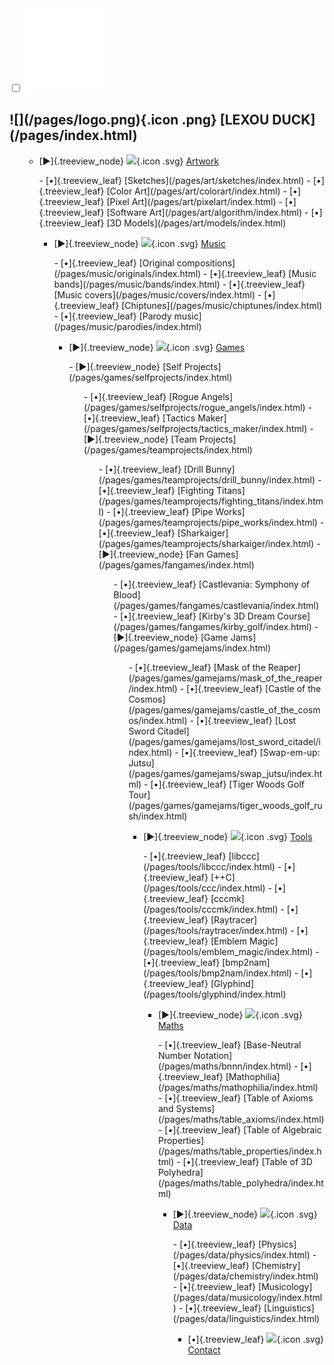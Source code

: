 <div id="navbar">
<input class="side-menu" type="checkbox" id="side-menu" />
<label class="menu-icon" for="side-menu"><img src="/assets/icon_menu.svg" class="icon" ></img></label>
<h2 id="lexou-duck"> ![](/pages/logo.png){.icon .png} [LEXOU DUCK](/pages/index.html) </h2>
<nav>
<ul class="treeview">

-   [▶]{.treeview_node} ![](/pages/art/icon.svg){.icon .svg} [Artwork](/pages/art/index.html)
<ul class="treeview nested">
	-   [•]{.treeview_leaf} [Sketches](/pages/art/sketches/index.html)
	-   [•]{.treeview_leaf} [Color Art](/pages/art/colorart/index.html)
	-   [•]{.treeview_leaf} [Pixel Art](/pages/art/pixelart/index.html)
	-   [•]{.treeview_leaf} [Software Art](/pages/art/algorithm/index.html)
	-   [•]{.treeview_leaf} [3D Models](/pages/art/models/index.html)

-   [▶]{.treeview_node} ![](/pages/music/icon.svg){.icon .svg} [Music](/pages/music/index.html)
<ul class="treeview nested">
	-   [•]{.treeview_leaf} [Original compositions](/pages/music/originals/index.html)
	-   [•]{.treeview_leaf} [Music bands](/pages/music/bands/index.html)
	-   [•]{.treeview_leaf} [Music covers](/pages/music/covers/index.html)
	-   [•]{.treeview_leaf} [Chiptunes](/pages/music/chiptunes/index.html)
	-   [•]{.treeview_leaf} [Parody music](/pages/music/parodies/index.html)

-   [▶]{.treeview_node} ![](/pages/games/icon.svg){.icon .svg} [Games](/pages/games/index.html)
<ul class="treeview nested">
	-   [▶]{.treeview_node} [Self Projects](/pages/games/selfprojects/index.html)
	<ul class="treeview nested">
		-   [•]{.treeview_leaf} [Rogue Angels](/pages/games/selfprojects/rogue_angels/index.html)
		-   [•]{.treeview_leaf} [Tactics Maker](/pages/games/selfprojects/tactics_maker/index.html)
	-   [▶]{.treeview_node} [Team Projects](/pages/games/teamprojects/index.html)
	<ul class="treeview nested">
		-   [•]{.treeview_leaf} [Drill Bunny](/pages/games/teamprojects/drill_bunny/index.html)
		-   [•]{.treeview_leaf} [Fighting Titans](/pages/games/teamprojects/fighting_titans/index.html)
		-   [•]{.treeview_leaf} [Pipe Works](/pages/games/teamprojects/pipe_works/index.html)
		-   [•]{.treeview_leaf} [Sharkaiger](/pages/games/teamprojects/sharkaiger/index.html)
	-   [▶]{.treeview_node} [Fan Games](/pages/games/fangames/index.html)
	<ul class="treeview nested">
		-   [•]{.treeview_leaf} [Castlevania: Symphony of Blood](/pages/games/fangames/castlevania/index.html)
		-   [•]{.treeview_leaf} [Kirby's 3D Dream Course](/pages/games/fangames/kirby_golf/index.html)
	-   [▶]{.treeview_node} [Game Jams](/pages/games/gamejams/index.html)
	<ul class="treeview nested">
		-   [•]{.treeview_leaf} [Mask of the Reaper](/pages/games/gamejams/mask_of_the_reaper/index.html)
		-   [•]{.treeview_leaf} [Castle of the Cosmos](/pages/games/gamejams/castle_of_the_cosmos/index.html)
		-   [•]{.treeview_leaf} [Lost Sword Citadel](/pages/games/gamejams/lost_sword_citadel/index.html)
		-   [•]{.treeview_leaf} [Swap-em-up: Jutsu](/pages/games/gamejams/swap_jutsu/index.html)
		-   [•]{.treeview_leaf} [Tiger Woods Golf Tour](/pages/games/gamejams/tiger_woods_golf_rush/index.html)

-   [▶]{.treeview_node} ![](/pages/tools/icon.svg){.icon .svg} [Tools](/pages/tools/index.html)
<ul class="treeview nested">
	-   [•]{.treeview_leaf} [libccc](/pages/tools/libccc/index.html)
	-   [•]{.treeview_leaf} [++C](/pages/tools/ccc/index.html)
	-   [•]{.treeview_leaf} [cccmk](/pages/tools/cccmk/index.html)
	-   [•]{.treeview_leaf} [Raytracer](/pages/tools/raytracer/index.html)
	-   [•]{.treeview_leaf} [Emblem Magic](/pages/tools/emblem_magic/index.html)
	-   [•]{.treeview_leaf} [bmp2nam](/pages/tools/bmp2nam/index.html)
	-   [•]{.treeview_leaf} [Glyphind](/pages/tools/glyphind/index.html)

-   [▶]{.treeview_node} ![](/pages/maths/icon.svg){.icon .svg} [Maths](/pages/maths/index.html)
<ul class="treeview nested">
	-   [•]{.treeview_leaf} [Base-Neutral Number Notation](/pages/maths/bnnn/index.html)
	-   [•]{.treeview_leaf} [Mathophilia](/pages/maths/mathophilia/index.html)
    -   [•]{.treeview_leaf} [Table of Axioms and Systems](/pages/maths/table_axioms/index.html)
    -   [•]{.treeview_leaf} [Table of Algebraic Properties](/pages/maths/table_properties/index.html)
    -   [•]{.treeview_leaf} [Table of 3D Polyhedra](/pages/maths/table_polyhedra/index.html)

-   [▶]{.treeview_node} ![](/pages/data/icon.svg){.icon .svg} [Data](/pages/data/index.html)
<ul class="treeview nested">
    -   [•]{.treeview_leaf} [Physics](/pages/data/physics/index.html)
    -   [•]{.treeview_leaf} [Chemistry](/pages/data/chemistry/index.html)
    -   [•]{.treeview_leaf} [Musicology](/pages/data/musicology/index.html)
    -   [•]{.treeview_leaf} [Linguistics](/pages/data/linguistics/index.html)

-   [•]{.treeview_leaf} ![](/pages/contact/icon.svg){.icon .svg} [Contact](/pages/contact/index.html)

</nav>

</div>
